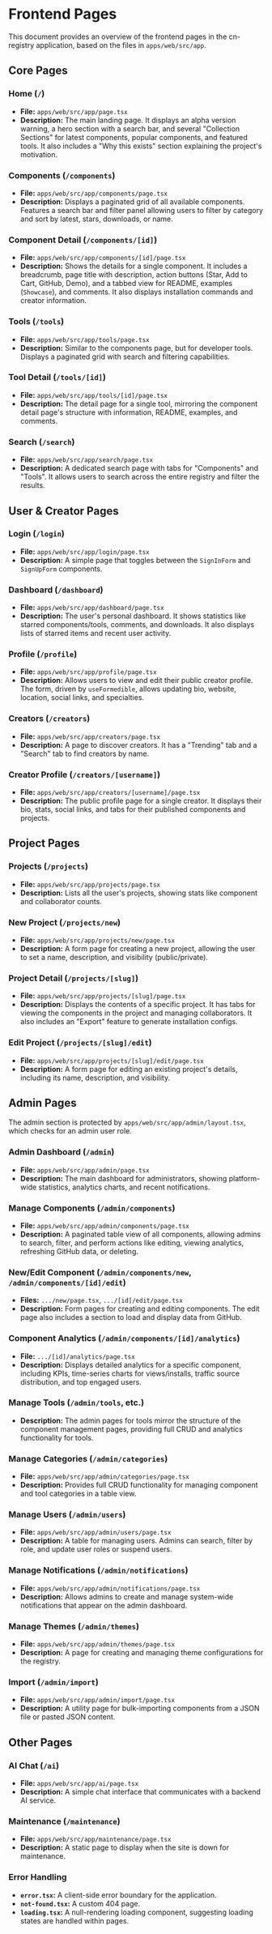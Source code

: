 # Frontend Pages

This document provides an overview of the frontend pages in the cn-registry application, based on the files in `apps/web/src/app`.

## Core Pages

### Home (`/`)
- **File:** `apps/web/src/app/page.tsx`
- **Description:** The main landing page. It displays an alpha version warning, a hero section with a search bar, and several "Collection Sections" for latest components, popular components, and featured tools. It also includes a "Why this exists" section explaining the project's motivation.

### Components (`/components`)
- **File:** `apps/web/src/app/components/page.tsx`
- **Description:** Displays a paginated grid of all available components. Features a search bar and filter panel allowing users to filter by category and sort by latest, stars, downloads, or name.

### Component Detail (`/components/[id]`)
- **File:** `apps/web/src/app/components/[id]/page.tsx`
- **Description:** Shows the details for a single component. It includes a breadcrumb, page title with description, action buttons (Star, Add to Cart, GitHub, Demo), and a tabbed view for README, examples (`Showcase`), and comments. It also displays installation commands and creator information.

### Tools (`/tools`)
- **File:** `apps/web/src/app/tools/page.tsx`
- **Description:** Similar to the components page, but for developer tools. Displays a paginated grid with search and filtering capabilities.

### Tool Detail (`/tools/[id]`)
- **File:** `apps/web/src/app/tools/[id]/page.tsx`
- **Description:** The detail page for a single tool, mirroring the component detail page's structure with information, README, examples, and comments.

### Search (`/search`)
- **File:** `apps/web/src/app/search/page.tsx`
- **Description:** A dedicated search page with tabs for "Components" and "Tools". It allows users to search across the entire registry and filter the results.

## User & Creator Pages

### Login (`/login`)
- **File:** `apps/web/src/app/login/page.tsx`
- **Description:** A simple page that toggles between the `SignInForm` and `SignUpForm` components.

### Dashboard (`/dashboard`)
- **File:** `apps/web/src/app/dashboard/page.tsx`
- **Description:** The user's personal dashboard. It shows statistics like starred components/tools, comments, and downloads. It also displays lists of starred items and recent user activity.

### Profile (`/profile`)
- **File:** `apps/web/src/app/profile/page.tsx`
- **Description:** Allows users to view and edit their public creator profile. The form, driven by `useFormedible`, allows updating bio, website, location, social links, and specialties.

### Creators (`/creators`)
- **File:** `apps/web/src/app/creators/page.tsx`
- **Description:** A page to discover creators. It has a "Trending" tab and a "Search" tab to find creators by name.

### Creator Profile (`/creators/[username]`)
- **File:** `apps/web/src/app/creators/[username]/page.tsx`
- **Description:** The public profile page for a single creator. It displays their bio, stats, social links, and tabs for their published components and projects.

## Project Pages

### Projects (`/projects`)
- **File:** `apps/web/src/app/projects/page.tsx`
- **Description:** Lists all the user's projects, showing stats like component and collaborator counts.

### New Project (`/projects/new`)
- **File:** `apps/web/src/app/projects/new/page.tsx`
- **Description:** A form page for creating a new project, allowing the user to set a name, description, and visibility (public/private).

### Project Detail (`/projects/[slug]`)
- **File:** `apps/web/src/app/projects/[slug]/page.tsx`
- **Description:** Displays the contents of a specific project. It has tabs for viewing the components in the project and managing collaborators. It also includes an "Export" feature to generate installation configs.

### Edit Project (`/projects/[slug]/edit`)
- **File:** `apps/web/src/app/projects/[slug]/edit/page.tsx`
- **Description:** A form page for editing an existing project's details, including its name, description, and visibility.

## Admin Pages

The admin section is protected by `apps/web/src/app/admin/layout.tsx`, which checks for an admin user role.

### Admin Dashboard (`/admin`)
- **File:** `apps/web/src/app/admin/page.tsx`
- **Description:** The main dashboard for administrators, showing platform-wide statistics, analytics charts, and recent notifications.

### Manage Components (`/admin/components`)
- **File:** `apps/web/src/app/admin/components/page.tsx`
- **Description:** A paginated table view of all components, allowing admins to search, filter, and perform actions like editing, viewing analytics, refreshing GitHub data, or deleting.

### New/Edit Component (`/admin/components/new`, `/admin/components/[id]/edit`)
- **Files:** `.../new/page.tsx`, `.../[id]/edit/page.tsx`
- **Description:** Form pages for creating and editing components. The edit page also includes a section to load and display data from GitHub.

### Component Analytics (`/admin/components/[id]/analytics`)
- **File:** `.../[id]/analytics/page.tsx`
- **Description:** Displays detailed analytics for a specific component, including KPIs, time-series charts for views/installs, traffic source distribution, and top engaged users.

### Manage Tools (`/admin/tools`, etc.)
- **Description:** The admin pages for tools mirror the structure of the component management pages, providing full CRUD and analytics functionality for tools.

### Manage Categories (`/admin/categories`)
- **File:** `apps/web/src/app/admin/categories/page.tsx`
- **Description:** Provides full CRUD functionality for managing component and tool categories in a table view.

### Manage Users (`/admin/users`)
- **File:** `apps/web/src/app/admin/users/page.tsx`
- **Description:** A table for managing users. Admins can search, filter by role, and update user roles or suspend users.

### Manage Notifications (`/admin/notifications`)
- **File:** `apps/web/src/app/admin/notifications/page.tsx`
- **Description:** Allows admins to create and manage system-wide notifications that appear on the admin dashboard.

### Manage Themes (`/admin/themes`)
- **File:** `apps/web/src/app/admin/themes/page.tsx`
- **Description:** A page for creating and managing theme configurations for the registry.

### Import (`/admin/import`)
- **File:** `apps/web/src/app/admin/import/page.tsx`
- **Description:** A utility page for bulk-importing components from a JSON file or pasted JSON content.

## Other Pages

### AI Chat (`/ai`)
- **File:** `apps/web/src/app/ai/page.tsx`
- **Description:** A simple chat interface that communicates with a backend AI service.

### Maintenance (`/maintenance`)
- **File:** `apps/web/src/app/maintenance/page.tsx`
- **Description:** A static page to display when the site is down for maintenance.

### Error Handling
- **`error.tsx`:** A client-side error boundary for the application.
- **`not-found.tsx`:** A custom 404 page.
- **`loading.tsx`:** A null-rendering loading component, suggesting loading states are handled within pages.